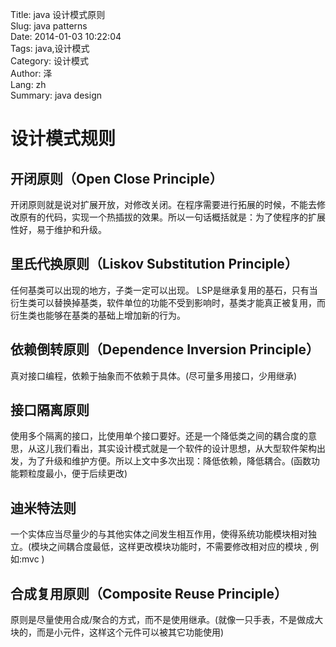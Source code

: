 Title: java 设计模式原则  
Slug: java patterns  
Date: 2014-01-03 10:22:04  
Tags: java,设计模式   
Category: 设计模式  
Author: 泽  
Lang: zh  
Summary: java design  





设计模式规则
====================================

开闭原则（Open Close Principle）
-----------------------------
开闭原则就是说对扩展开放，对修改关闭。在程序需要进行拓展的时候，不能去修改原有的代码，实现一个热插拔的效果。所以一句话概括就是：为了使程序的扩展性好，易于维护和升级。  



里氏代换原则（Liskov Substitution Principle）
-----------------------------
任何基类可以出现的地方，子类一定可以出现。 LSP是继承复用的基石，只有当衍生类可以替换掉基类，软件单位的功能不受到影响时，基类才能真正被复用，而衍生类也能够在基类的基础上增加新的行为。  



依赖倒转原则（Dependence Inversion Principle）
----------------------------------
真对接口编程，依赖于抽象而不依赖于具体。(尽可量多用接口，少用继承)  


接口隔离原则
----------------------------------------------
使用多个隔离的接口，比使用单个接口要好。还是一个降低类之间的耦合度的意思，从这儿我们看出，其实设计模式就是一个软件的设计思想，从大型软件架构出发，为了升级和维护方便。所以上文中多次出现：降低依赖，降低耦合。(函数功能颗粒度最小，便于后续更改)  


迪米特法则
------------------------------------------------------
一个实体应当尽量少的与其他实体之间发生相互作用，使得系统功能模块相对独立。(模块之间耦合度最低，这样更改模块功能时，不需要修改相对应的模块 , 例如:mvc )  


合成复用原则（Composite Reuse Principle）  
------------------------------------------------
原则是尽量使用合成/聚合的方式，而不是使用继承。(就像一只手表，不是做成大块的，而是小元件，这样这个元件可以被其它功能使用)  
